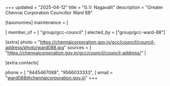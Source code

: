 +++
updated = "2025-04-12"
title = "G.V. Nagavalli"
description = "Greater Chennai Corporation Councillor Ward 88"

[taxonomies]
maintenance = [

]
member_of = [
    "group/gcc-council"
]
elected_by = ["group/gcc-ward-88"]

[extra]
photo = "https://chennaicorporation.gov.in/gcc/council/council-address/photo/ward088.jpg"
sources = [
    "https://chennaicorporation.gov.in/gcc/council/council-address/"
]

[extra.contacts]

phone = [
    "9445467088",
    "9566033333",
    ]
email = "ward088@chennaicorporation.gov.in"
+++